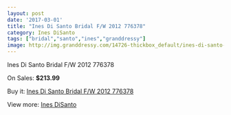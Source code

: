 ```yaml
---
layout: post
date: '2017-03-01'
title: "Ines Di Santo Bridal F/W 2012 776378"
category: Ines DiSanto
tags: ["bridal","santo","ines","granddressy"]
image: http://img.granddressy.com/14726-thickbox_default/ines-di-santo-bridal-f-w-2012-776378.jpg
---
```

Ines Di Santo Bridal F/W 2012 776378

On Sales: **$213.99**
<a href="https://www.granddressy.com/en/ines-disanto/13779-ines-di-santo-bridal-f-w-2012-776378.html"><amp-img layout="responsive" width="600" height="600" src="//img.granddressy.com/14726-thickbox_default/ines-di-santo-bridal-f-w-2012-776378.jpg" alt="Ines Di Santo Bridal F/W 2012 776378 0" /></a>

Buy it: [Ines Di Santo Bridal F/W 2012 776378](https://www.granddressy.com/en/ines-disanto/13779-ines-di-santo-bridal-f-w-2012-776378.html "Ines Di Santo Bridal F/W 2012 776378")

View more: [Ines DiSanto](https://www.granddressy.com/en/97-ines-disanto "Ines DiSanto")
